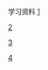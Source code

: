 学习资料
[1](https://juejin.im/post/5da2728251882528e8363676)

[2](https://juejin.im/post/5c40848151882533e05ee6dc)

[3](https://www.tapme.top/blog/detail/2019-02-22-14-59/)

[4](https://juejin.im/post/5ec612fcf265da76d223aedf#heading-1)
